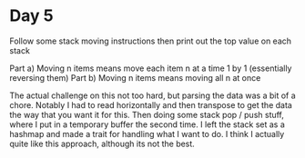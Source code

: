 # Day 5

Follow some stack moving instructions then print out the top value on each stack

Part a) Moving n items means move each item n at a time 1 by 1 (essentially
reversing them)
Part b) Moving n items means moving all n at once

The actual challenge on this not too hard, but parsing the data was a bit of a
chore. Notably I had to read horizontally and then transpose to get the data the
way that you want it for this. Then doing some stack pop / push stuff, where I
put in a temporary buffer the second time. I left the stack set as a hashmap and
made a trait for handling what I want to do. I think I actually quite like this
approach, although its not the best.
